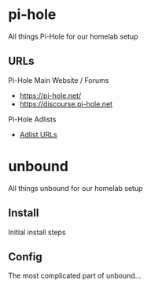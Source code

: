 # pi-hole
All things Pi-Hole for our homelab setup

## URLs
Pi-Hole Main Website / Forums
* https://pi-hole.net/
* https://discourse.pi-hole.net

Pi-Hole Adlists
* [Adlist URLs](AdlistURLs.md)

# unbound
All things unbound for our homelab setup

## Install
Initial install steps

## Config
The most complicated part of unbound...
